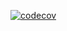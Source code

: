 [![codecov](https://codecov.io/gh/fedeantuna/rtchat-client/branch/main/graph/badge.svg?token=2JCJKM31BX)](https://codecov.io/gh/fedeantuna/rtchat-client)